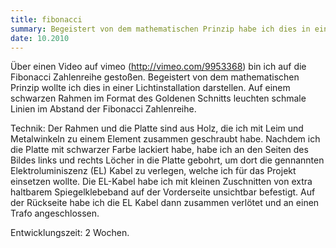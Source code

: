 ```yaml
---
title: fibonacci
summary: Begeistert von dem mathematischen Prinzip habe ich dies in einer Lichtinstallation dargestellt.
date: 10.2010 
---
```


Über einen Video auf vimeo (http://vimeo.com/9953368) bin ich auf die Fibonacci Zahlenreihe gestoßen. Begeistert von dem mathematischen Prinzip wollte ich dies in einer Lichtinstallation darstellen. Auf einem schwarzen Rahmen im Format des Goldenen Schnitts leuchten schmale Linien im Abstand der Fibonacci Zahlenreihe. 

Technik:
Der Rahmen und die Platte sind aus Holz, die ich mit Leim und Metalwinkeln zu einem Element zusammen geschraubt habe. Nachdem ich die Platte mit schwarzer Farbe lackiert habe, habe ich an den Seiten des Bildes links und rechts Löcher in die Platte gebohrt, um dort die gennannten Elektroluminiszenz (EL) Kabel zu verlegen, welche ich für das Projekt einsetzen wollte. 
Die EL-Kabel habe ich mit kleinen Zuschnitten von extra haltbarem Spiegelklebeband auf der Vorderseite unsichtbar befestigt.
Auf der Rückseite habe ich die EL Kabel dann zusammen verlötet und an einen Trafo angeschlossen.

Entwicklungszeit: 2 Wochen.